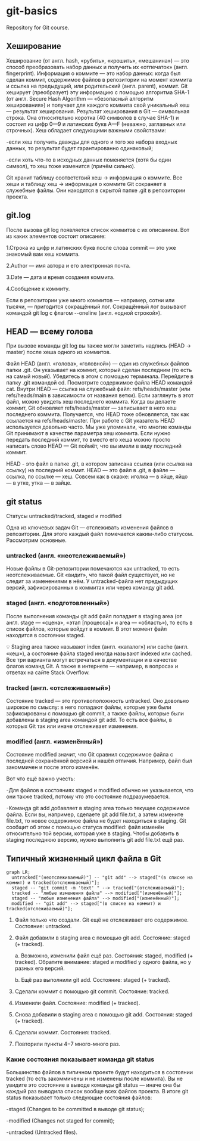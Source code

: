 # git-basics
Repository for Git course.

## Хеширование

Хеширование (от англ. hash, «рубить», «крошить», «мешанина») — это способ преобразовать набор данных и получить их «отпечаток» (англ. fingerprint).
Информация о коммите — это набор данных: когда был сделан коммит, содержимое файлов в репозитории на момент коммита и ссылка на предыдущий, или родительский (англ. parent), коммит. 
Git хеширует (преобразует) эту информацию с помощью алгоритма SHA-1 (от англ. Secure Hash Algorithm — «безопасный алгоритм хеширования») и получает для каждого коммита свой уникальный хеш — результат хеширования.
Результат хеширования в Git — символьная строка. Она относительно коротка (40 символов в случае SHA-1) и состоит из цифр 0—9 и латинских букв A—F (неважно, заглавных или строчных). 
Хеш обладает следующими важными свойствами:

  -если хеш получить дважды для одного и того же набора входных данных, то результат будет гарантированно одинаковый;

  -если хоть что-то в исходных данных поменяется (хотя бы один символ), то хеш тоже изменится (причём сильно).
	
Git хранит таблицу соответствий хеш → информация о коммите. Все хеши и таблицу хеш → информация о коммите Git сохраняет в служебные файлы. Они находятся в скрытой папке .git в репозитории проекта.

## git.log

После вызова git log появляется список коммитов с их описанием.
Вот из каких элементов состоит описание:

1.Строка из цифр и латинских букв после слова commit — это уже знакомый вам хеш коммита.

2.Author — имя автора и его электронная почта.

3.Date — дата и время создания коммита.

4.Сообщение к коммиту.

Если в репозитории уже много коммитов — например, сотни или тысячи, — пригодится сокращённый лог.
Сокращённый лог вызывают командой git log с флагом --oneline (англ. «одной строкой»).

## HEAD — всему голова

При вызове команды git log вы также могли заметить надпись (HEAD -> master) после хеша одного из коммитов.

Файл HEAD (англ. «голова», «головной») — один из служебных файлов папки .git. Он указывает на коммит, который сделан последним (то есть на самый новый).
Убедитесь в этом с помощью терминала. Перейдите в папку .git командой cd. Посмотрите содержимое файла HEAD командой cat.
Внутри HEAD — ссылка на служебный файл: refs/heads/master (или refs/heads/main в зависимости от названия ветки). Если заглянуть в этот файл, можно увидеть хеш последнего коммита.
Когда вы делаете коммит, Git обновляет refs/heads/master — записывает в него хеш последнего коммита. Получается, что HEAD тоже обновляется, так как ссылается на refs/heads/master.
При работе с Git указатель HEAD используется довольно часто. Мы уже упоминали, что многие команды Git принимают в качестве параметра хеш коммита. 
Если нужно передать последний коммит, то вместо его хеша можно просто написать слово HEAD — Git поймёт, что вы имели в виду последний коммит.

HEAD - это файл в папке .git, в котором записана ссылка (или ссылка на ссылку) на последний коммит. 
HEAD — это файл в .git, в файле — ссылка, по ссылке — хеш. Совсем как в сказке: иголка — в яйце, яйцо — в утке, утка — в зайце.

## git status

Статусы untracked/tracked, staged и modified

Одна из ключевых задач Git — отслеживать изменения файлов в репозитории. 
Для этого каждый файл помечается каким-либо статусом. Рассмотрим основные.

### untracked (англ. «неотслеживаемый»)

Новые файлы в Git-репозитории помечаются как untracked, то есть неотслеживаемые. Git «видит», что такой файл существует, но не следит за изменениями в нём. 
У untracked-файла нет предыдущих версий, зафиксированных в коммитах или через команду git add.

### staged (англ. «подготовленный»)

После выполнения команды git add файл попадает в staging area (от англ. stage — «сцена», «этап [процесса]» и area — «область»), то есть в список файлов, которые войдут в коммит. 
В этот момент файл находится в состоянии staged.

💡 Staging area также называют index (англ. «каталог») или cache (англ. «кеш»), а состояние файла staged иногда называют indexed или cached. 
Все три варианта могут встречаться в документации и в качестве флагов команд Git. 
А также в интернете — например, в вопросах и ответах на сайте Stack Overflow.

### tracked (англ. «отслеживаемый»)

Состояние tracked — это противоположность untracked. Оно довольно широкое по смыслу: в него попадают файлы, 
которые уже были зафиксированы с помощью git commit, а также файлы, которые были добавлены в staging area командой git add. 
То есть все файлы, в которых Git так или иначе отслеживает изменения.

### modified (англ. «изменённый»)

Состояние modified значит, что Git сравнил содержимое файла с последней сохранённой версией и нашёл отличия. 
Например, файл был закоммичен и после этого изменён.

Вот что ещё важно учесть:

 -Для файлов в состояниях staged и modified обычно не указывается, что они также tracked, потому что это состояние подразумевается.

 -Команда git add добавляет в staging area только текущее содержимое файла. 
  Если вы, например, сделаете git add file.txt, а затем измените file.txt, то новое содержимое файла не будет находиться в staging. 
  Git сообщит об этом с помощью статуса modified: файл изменён относительно той версии, которая уже в staging. 
  Чтобы добавить в staging последнюю версию, нужно выполнить git add file.txt ещё раз.

## Типичный жизненный цикл файла в Git


```mermaid
graph LR;
  untracked["(неотслеживаемый)"] -- "git add" --> staged["(в списке на коммит) и tracked(отслеживаемый)"];
  staged -- "git commit -m 'text' " --> tracked["(отслеживаемый)"];
  tracked -- "любые изменения файла" --> modified["(изменённый)"];
  staged -- "любые изменения файла" --> modified["(изменённый)"];
  modified -- "git add" --> staged["(в списке на коммит) и tracked(отслеживаемый)"];
```

1. Файл только что создали. Git ещё не отслеживает его содержимое. Состояние: untracked.

2. Файл добавили в staging area с помощью git add. Состояние: staged (+ tracked).

   a. Возможно, изменили файл ещё раз. Состояния: staged, modified (+ tracked).
      Обратите внимание: staged и modified у одного файла, но у разных его версий.
  
   b. Ещё раз выполнили git add. Состояние: staged (+ tracked).

3. Сделали коммит с помощью git commit. Состояние: tracked.

4. Изменили файл. Состояние: modified (+ tracked).

5. Снова добавили в staging area с помощью git add. Состояния: staged (+ tracked).

6. Сделали коммит. Состояния: tracked.

7. Повторили пункты 4−7 много-много раз.

### Какие состояния показывает команда git status

Большинство файлов в типичном проекте будут находиться в состоянии tracked (то есть закоммичены и не изменены после коммита). 
Вы не увидите это состояние в выводе команды git status — иначе она бы каждый раз выводила список вообще всех файлов проекта. 
В итоге git status показывает только следующие состояния файлов:

  -staged (Changes to be committed в выводе git status);

  -modified (Changes not staged for commit);

  -untracked (Untracked files).